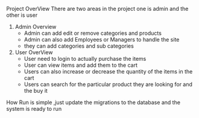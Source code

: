 
Project OverView
There are two areas in the project one is admin and the other is user
 1. Admin Overview
    * Admin can add edit or remove categories and products
    * Admin can also add Employees or Managers to handle the site
    * they can add categories and sub categories
 2. User OverView
    * User need to login to actually purchase the items
    * User can view items and add them to the cart
    * Users can also increase or decrease the quantity of the items in the cart
    * Users can search for the particular product they are looking for and the buy it

How Run is simple ,just update the migrations to the database and the system is ready to run